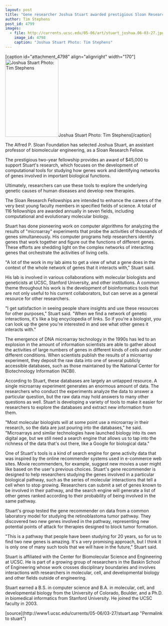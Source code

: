 ```yaml
---
layout: post
title: "Gene researcher Joshua Stuart awarded prestigious Sloan Research Fellowship"
author: Tim Stephens
post_id: 4799
images:
  - file: http://currents.ucsc.edu/05-06/art/stuart_joshua.06-03-27.jpg
    image_id: 4798
    caption: "Joshua Stuart Photo: Tim Stephens"
---
```


[caption id="attachment_4798" align="alignright" width="170"]<a href="http://localhost/mysite/wp-content/uploads/2006/03/stuart_joshua.06-03-27.jpg"><img class="size-full wp-image-4798" src="http://localhost/mysite/wp-content/uploads/2006/03/stuart_joshua.06-03-27.jpg" alt="Joshua Stuart Photo: Tim Stephens" width="170" height="248" /></a>Joshua Stuart Photo: Tim Stephens[/caption]
<a name="content" id="content"></a>
<p>
  The Alfred P. Sloan Foundation has selected Joshua Stuart, an assistant professor of biomolecular engineering, as a Sloan Research Fellow.
</p>
<p>
  The prestigious two-year fellowship provides an award of $45,000 to support Stuart's research, which focuses on the development of computational tools for studying how genes work and identifying networks of genes involved in important biological functions.
</p>
<p>
  Ultimately, researchers can use these tools to explore the underlying genetic causes of human diseases and develop new therapies.
</p>
<p>
  The Sloan Research Fellowships are intended to enhance the careers of the very best young faculty members in specified fields of science. A total of 116 fellowships are awarded annually in seven fields, including computational and evolutionary molecular biology.
</p>
<p>
  Stuart has done pioneering work on computer algorithms for analyzing the results of "microarray" experiments that probe the activities of thousands of genes simultaneously. His computer programs help researchers identify genes that work together and figure out the functions of different genes. These efforts are shedding light on the complex networks of interacting genes that orchestrate the activities of living cells.
</p>
<p>
  "A lot of the work in my lab aims to get a view of what a gene does in the context of the whole network of genes that it interacts with," Stuart said.
</p>
<p>
  His lab is involved in various collaborations with molecular biologists and geneticists at UCSC, Stanford University, and other institutions. A common theme throughout his work is the development of bioinformatics tools that are not only useful to his current collaborators, but can serve as a general resource for other researchers.
</p>
<p>
  "I get satisfaction in seeing people share insights and use these resources for other purposes," Stuart said. "When we find a network of genetic interactions, it's like a big encyclopedia of links. So if you're a biologist, you can look up the gene you're interested in and see what other genes it interacts with."
</p>
<p>
  The emergence of DNA microarray technology in the 1990s has led to an explosion in the amount of information scientists are able to gather about the activities of large numbers of genes in different kinds of cells and under different conditions. When scientists publish the results of a microarray experiment, they deposit the raw data into one of several publicly accessible databases, such as those maintained by the National Center for Biotechnology Information (NCBI).
</p>
<p>
  According to Stuart, these databases are largely an untapped resource. A single microarray experiment generates an enormous amount of data. The researchers who conduct the experiments analyze the data to answer a particular question, but the raw data may hold answers to many other questions as well. Stuart is developing a variety of tools to make it easier for researchers to explore the databases and extract new information from them.
</p>
<p>
  "Most molecular biologists will at some point use a microarray in their research, so the data are just pouring into the databases," he said. "Microarrays and similar technologies have launched biology into its own digital age, but we still need a search engine that allows us to tap into the richness of the data that's out there, like a Google for biological data."
</p>
<p>
  One of Stuart's tools is a kind of search engine for gene activity data that was inspired by the online recommender systems used in e-commerce web sites. Movie recommenders, for example, suggest new movies a user might like based on the user's previous choices. Stuart's gene recommender is designed to help researchers studying the genes involved in a particular biological pathway, such as the series of molecular interactions that tell a cell when to stop growing. Researchers can submit a set of genes known to be involved in their pathway, and the search engine will generate a list of other genes ranked according to their probability of being involved in the same pathway.
</p>
<p>
  Stuart's group tested the gene recommender on data from a common laboratory model for studying the retinoblastoma tumor pathway. They discovered two new genes involved in the pathway, representing new potential points of attack for therapies designed to block tumor formation.
</p>
<p>
  "This is a pathway that people have been studying for 20 years, so for us to find two new genes is amazing. It's a very promising approach, but I think it is only one of many such tools that we will have in the future," Stuart said.
</p>
<p>
  Stuart is affiliated with the Center for Biomolecular Science and Engineering at UCSC. He is part of a growing group of researchers in the Baskin School of Engineering whose work crosses disciplinary boundaries and involves interactions with researchers in molecular, cell, and developmental biology and other fields outside of engineering.
</p>
<p>
  Stuart earned a B.S. in computer science and B.A. in molecular, cell, and developmental biology from the University of Colorado, Boulder, and a Ph.D. in biomedical informatics from Stanford University. He joined the UCSC faculty in 2003.
</p>
<form>
  <input name="t1" size="-1" type="hidden">
</form>




</p>
[source](http://www1.ucsc.edu/currents/05-06/03-27/stuart.asp "Permalink to stuart")
